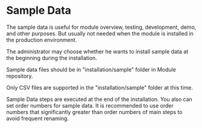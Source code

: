 # Sample Data

The sample data is useful for module overview, testing, development, demo, and other purposes. But usually not needed when the module is installed in the production environment.

The administrator may choose whether he wants to install sample data at the beginning during the installation.

Sample data files should be in "installation/sample" folder in Module repository.

Only CSV files are supported in the "installation/sample" folder at this time.

Sample Data steps are executed at the end of the installation. You also can set order numbers for sample data. 
It is recommended to use order numbers that significantly greater than order numbers of main steps to avoid frequent renaming.